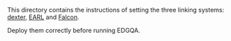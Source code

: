 This directory contains the instructions of setting the three linking systems: [dexter](https://github.com/HXX97/EDGQA/tree/main/linking_tools/dexter), 
[EARL](https://github.com/HXX97/EDGQA/tree/main/linking_tools/EARL) 
and 
[Falcon](https://github.com/HXX97/EDGQA/tree/main/linking_tools/Falcon).

Deploy them correctly before running EDGQA.